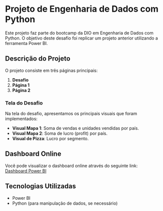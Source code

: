 # Projeto de Engenharia de Dados com Python

Este projeto faz parte do bootcamp da DIO em Engenharia de Dados com Python. O objetivo deste desafio foi replicar um projeto anterior utilizando a ferramenta Power BI.

## Descrição do Projeto

O projeto consiste em três páginas principais:

1. **Desafio**
2. **Página 1**
3. **Página 2**

### Tela do Desafio

Na tela do desafio, apresentamos os principais visuais que foram implementados:

- **Visual Mapa 1**: Soma de vendas e unidades vendidas por país.
- **Visual Mapa 2**: Soma de lucro (profit) por país.
- **Visual de Pizza**: Lucro por segmento.

## Dashboard Online

Você pode visualizar o dashboard online através do seguinte link: [Dashboard Power BI]([https://link-do-seu-dashboard.com](https://app.powerbi.com/view?r=eyJrIjoiZmQyMDQzMDEtODFkNC00Yjk5LTk4NzYtYjBkYTRhNzAxNDZjIiwidCI6IjRhMjJmMTE2LTUxY2UtNGZlMy1hZWFhLTljNDYxNDNkMDg4YiJ9))

## Tecnologias Utilizadas

- Power BI
- Python (para manipulação de dados, se necessário)


